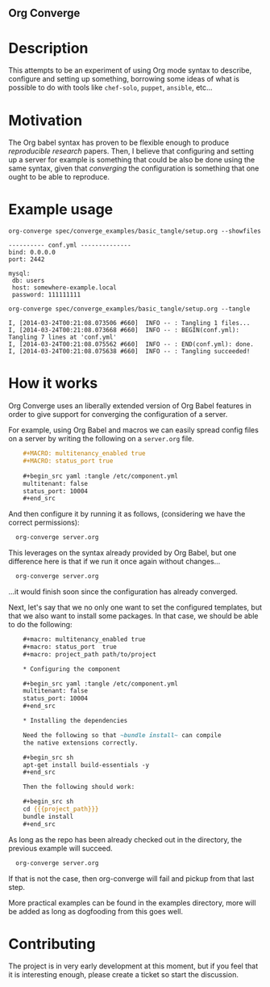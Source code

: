 Org Converge
-----------------

# Description

This attempts to be an experiment of using Org mode syntax to
describe, configure and setting up something, borrowing some ideas
of what is possible to do with tools like `chef-solo`, `puppet`,
`ansible`, etc...

# Motivation

The Org babel syntax has proven to be flexible enough to produce
*reproducible research* papers. Then, I believe that configuring and setting up
a server for example is something that could be also be done using
the same syntax, given that *converging* the configuration is something
that one ought to be able to reproduce.

# Example usage

	org-converge spec/converge_examples/basic_tangle/setup.org --showfiles 
	
	---------- conf.yml --------------
	bind: 0.0.0.0
	port: 2442

	mysql:
	 db: users
     host: somewhere-example.local
	 password: 111111111
	 
	org-converge spec/converge_examples/basic_tangle/setup.org --tangle
	
	I, [2014-03-24T00:21:08.073506 #660]  INFO -- : Tangling 1 files...
    I, [2014-03-24T00:21:08.073668 #660]  INFO -- : BEGIN(conf.yml): Tangling 7 lines at 'conf.yml'
    I, [2014-03-24T00:21:08.075562 #660]  INFO -- : END(conf.yml): done.
    I, [2014-03-24T00:21:08.075638 #660]  INFO -- : Tangling succeeded!

# How it works

Org Converge uses an liberally extended version of Org Babel
features in order to give support for converging the configuration
of a server.

For example, using Org Babel and macros we can easily spread config
files on a server by writing the following on a `server.org` file.

```org
    #+MACRO: multitenancy_enabled true
    #+MACRO: status_port true
    
    #+begin_src yaml :tangle /etc/component.yml
    multitenant: false
    status_port: 10004
    #+end_src
```

And then configure it by running it as follows, (considering we have
the correct permissions):

```sh
  org-converge server.org
```

This leverages on the syntax already provided by Org Babel, but one
difference here is that if we run it once again without changes...

```sh
  org-converge server.org
```

...it would finish soon since the configuration has already converged.

Next, let's say that we no only one want to set the configured templates,
but that we also want to install some packages. In that case, we
should be able to do the following:

```org
    #+macro: multitenancy_enabled true
    #+macro: status_port  true
    #+macro: project_path path/to/project

    * Configuring the component

    #+begin_src yaml :tangle /etc/component.yml
    multitenant: false
    status_port: 10004
    #+end_src  

    * Installing the dependencies

    Need the following so that ~bundle install~ can compile 
    the native extensions correctly.

    #+begin_src sh
    apt-get install build-essentials -y
    #+end_src

    Then the following should work:

    #+begin_src sh
    cd {{{project_path}}}
    bundle install
    #+end_src
```

As long as the repo has been already checked out in the directory,
the previous example will succeed.

```sh
  org-converge server.org
```

If that is not the case, then org-converge will fail
and pickup from that last step.

More practical examples can be found in the examples directory, more will be added as
long as dogfooding from this goes well.

# Contributing

The project is in very early development at this moment, but if you
feel that it is interesting enough, please create a ticket so start
the discussion.
